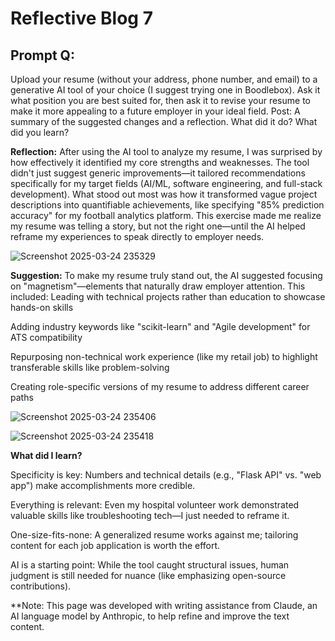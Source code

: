 # Reflective Blog 7

## Prompt Q:

Upload your resume (without your address, phone number, and email) to a generative AI tool of your choice (I suggest trying one in Boodlebox). Ask it what position you are best suited for, then ask it to revise your resume to make it more appealing to a future employer in your ideal field. Post: A summary of the suggested changes and a reflection. What did it do? What did you learn? 



**Reflection:** After using the AI tool to analyze my resume, I was surprised by how effectively it identified my core strengths and weaknesses. The tool didn't just suggest generic improvements—it tailored recommendations specifically for my target fields (AI/ML, software engineering, and full-stack development). What stood out most was how it transformed vague project descriptions into quantifiable achievements, like specifying "85% prediction accuracy" for my football analytics platform. This exercise made me realize my resume was telling a story, but not the right one—until the AI helped reframe my experiences to speak directly to employer needs.

![Screenshot 2025-03-24 235329](https://github.com/user-attachments/assets/e314fb8d-485b-4649-8823-7f56d84696c5)




**Suggestion:** To make my resume truly stand out, the AI suggested focusing on "magnetism"—elements that naturally draw employer attention. This included:
Leading with technical projects rather than education to showcase hands-on skills

Adding industry keywords like "scikit-learn" and "Agile development" for ATS compatibility

Repurposing non-technical work experience (like my retail job) to highlight transferable skills like problem-solving

Creating role-specific versions of my resume to address different career paths

![Screenshot 2025-03-24 235406](https://github.com/user-attachments/assets/ee68cce0-63b4-40b5-859f-851db67a5343)

![Screenshot 2025-03-24 235418](https://github.com/user-attachments/assets/15c841cd-7712-4672-aa80-d30611f38b57)



**What did I learn?** 

Specificity is key: Numbers and technical details (e.g., "Flask API" vs. "web app") make accomplishments more credible.

Everything is relevant: Even my hospital volunteer work demonstrated valuable skills like troubleshooting tech—I just needed to reframe it.

One-size-fits-none: A generalized resume works against me; tailoring content for each job application is worth the effort.

AI is a starting point: While the tool caught structural issues, human judgment is still needed for nuance (like emphasizing open-source contributions).




**Note: This page was developed with writing assistance from Claude, an AI language model by Anthropic, to help refine and improve the text content.

